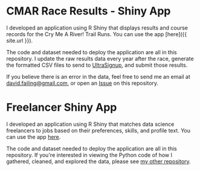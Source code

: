 # CMAR Race Results - Shiny App
I developed an application using R Shiny that displays results and course records for the Cry Me A River! Trail Runs. You can use the app [here]({{ site.url }}).

The code and dataset needed to deploy the application are all in this repository. I update the raw results data every year after the race, generate the formatted CSV files to send to [UltraSignup](https://ultrasignup.com/), and submit those results.

If you believe there is an error in the data, feel free to send me an email at david.failing@gmail.com, or open an [Issue](../../issues) on this repository.

# Freelancer Shiny App

I developed an application using R Shiny that matches data science freelancers to jobs based on their preferences, skills, and profile text. You can use the app [here](https://robinsones.shinyapps.io/Job_Shiny_App/). 

The code and dataset needed to deploy the application are all in this repository. If you're interested in viewing the Python code of how I gathered, cleaned, and explored the data, please see [my other repository](https://github.com/robinsones/Data-Science-Freelancers).
